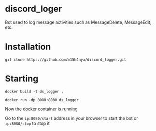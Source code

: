 # discord_loger
Bot used to log message activities such as MessageDelete, MessageEdit, etc.

# Installation
`git clone https://github.com/m15h4nya/discord_logger.git`

# Starting
`docker build -t ds_logger .`

`docker run -dp 8080:8080 ds_logger`

Now the docker container is running

Go to the `ip:8080/start` address in your browser to start the bot or `ip:8080/stop` to stop it 
